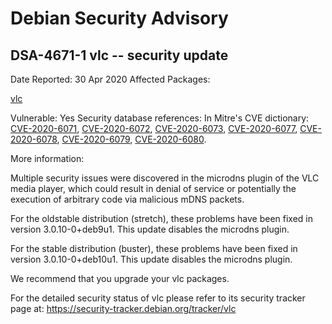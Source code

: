 
Debian Security Advisory
========================


DSA-4671-1 vlc -- security update
---------------------------------



Date Reported:
30 Apr 2020
Affected Packages:

[vlc](https://packages.debian.org/src:vlc)

Vulnerable:
Yes
Security database references:
In Mitre's CVE dictionary: [CVE-2020-6071](https://security-tracker.debian.org/tracker/CVE-2020-6071), [CVE-2020-6072](https://security-tracker.debian.org/tracker/CVE-2020-6072), [CVE-2020-6073](https://security-tracker.debian.org/tracker/CVE-2020-6073), [CVE-2020-6077](https://security-tracker.debian.org/tracker/CVE-2020-6077), [CVE-2020-6078](https://security-tracker.debian.org/tracker/CVE-2020-6078), [CVE-2020-6079](https://security-tracker.debian.org/tracker/CVE-2020-6079), [CVE-2020-6080](https://security-tracker.debian.org/tracker/CVE-2020-6080).  

More information:

Multiple security issues were discovered in the microdns plugin of the
VLC media player, which could result in denial of service or potentially
the execution of arbitrary code via malicious mDNS packets.


For the oldstable distribution (stretch), these problems have been fixed
in version 3.0.10-0+deb9u1. This update disables the microdns plugin.


For the stable distribution (buster), these problems have been fixed in
version 3.0.10-0+deb10u1. This update disables the microdns plugin.


We recommend that you upgrade your vlc packages.


For the detailed security status of vlc please refer to
its security tracker page at:
<https://security-tracker.debian.org/tracker/vlc>






